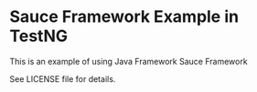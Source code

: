 # Sauce Framework Example in TestNG

This is an example of using Java Framework Sauce Framework 

See LICENSE file for details.

